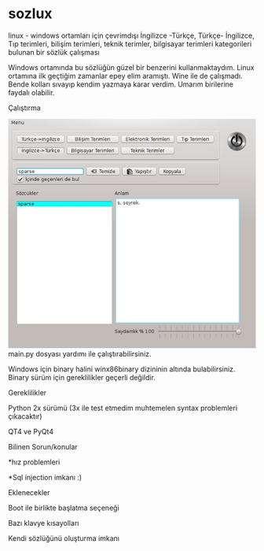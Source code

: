 # sozlux
linux - windows ortamları için çevrimdışı İngilizce -Türkçe, Türkçe- İngilizce, Tıp terimleri, bilişim terimleri, teknik terimler, bilgisayar terimleri  kategorileri bulunan bir sözlük çalışması

Windows ortamında bu sözlüğün güzel bir benzerini kullanmaktaydım. Linux ortamına ilk geçtiğim zamanlar epey elim aramıştı. Wine ile de  çalışmadı. Bende kolları sıvayıp kendim yazmaya karar verdim. Umarım birilerine faydalı olabilir.

Çalıştırma

[![sozlux screenshot](https://github.com/mustafairan/sozlux/raw/master/screenshot.jpg)](https://github.com/mustafairan/sozlux/raw/master/screenshot.jpg)
main.py dosyası yardımı ile çalıştırabilirsiniz.

Windows için binary halini winx86binary dizininin altında bulabilirsiniz. Binary sürüm için gereklilikler geçerli değildir.



Gereklilikler


Python 2x sürümü (3x ile test etmedim muhtemelen syntax problemleri çıkacaktır)

QT4 ve PyQt4



Bilinen Sorun/konular


*hız problemleri

*Sql injection imkanı :)



Eklenecekler


Boot ile birlikte başlatma seçeneği


Bazı klavye kısayolları

Kendi sözlüğünü oluşturma imkanı

